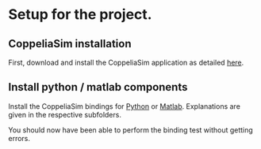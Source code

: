 # Setup for the project.

## CoppeliaSim installation

First, download and install the CoppeliaSim application as detailed [here](https://github.com/nvecoven/robotic_rework/tree/main/Setup/CoppeliaSim).

## Install python / matlab components

Install the CoppeliaSim bindings for [Python](https://github.com/nvecoven/robotic_rework/tree/main/Setup/Python) or
[Matlab](https://github.com/nvecoven/robotic_rework/tree/main/Setup/Matlab). Explanations are given in the respective subfolders.

You should now have been able to perform the binding test without getting errors.

